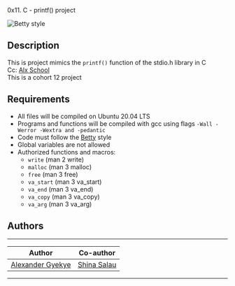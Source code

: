  0x11. C - printf() project

![Betty style](https://img.shields.io/badge/betty-style%20guide-red?style=round-square)

## Description

This is project mimics the ```printf()``` function of the stdio.h library in C <br> Cc: [Alx School](https://www.alxafrica.com/) <br> This is a cohort 12 project


## Requirements

* All files will be compiled on Ubuntu 20.04 LTS
* Programs and functions will be compiled with gcc using flags ```-Wall -Werror -Wextra and -pedantic```
* Code must follow the [Betty](https://github.com/holbertonschool/Betty/wiki) style
* Global variables are not allowed
* Authorized functions and macros:
  * ```write``` (man 2 write)
  * ```malloc``` (man 3 malloc)
  * ```free``` (man 3 free)
  * ```va_start``` (man 3 va_start)
  * ```va_end``` (man 3 va_end)
  * ```va_copy``` (man 3 va_copy)
  * ```va_arg``` (man 3 va_arg)
  
 ## Authors

 --------------------
Author | Co-author
-------|-------------------
[Alexander Gyekye](https://github.com/alxandrkgb/) | [Shina Salau](https://github.com/doubleyoushinamide/)
--------------------------

